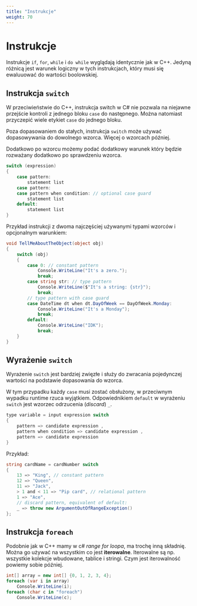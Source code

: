 ```yaml
---
title: "Instrukcje"
weight: 70
---
```


# Instrukcje

Instrukcje `if`, `for`, `while` i `do while` wyglądają identycznie jak w C++. Jedyną różnicą jest warunek logiczny w tych instrukcjach, który musi się ewaluuować do wartości boolowskiej.

## Instrukcja `switch`

W przeciwieństwie do C++, instrukcja switch w C# nie pozwala na niejawne przejście kontroli z jednego bloku `case` do następnego. Można natomiast przyczepić wiele etykiet `case` do jednego bloku.

Poza dopasowaniem do stałych, instrukcja `switch` może używać dopasowywania do dowolnego wzorca. Więcej o wzorcach później.

Dodatkowo po wzorcu możemy podać dodatkowy warunek który będzie rozważany dodatkowo po sprawdzeniu wzorca.

```csharp
switch (expression)
{
    case pattern:
        statement list
    case pattern:
    case pattern when condition: // optional case guard
        statement list
    default:
        statement list
}
```

Przykład instrukcji z dwoma najczęściej używanymi typami wzorców i opcjonalnym warunkiem:

```csharp
void TellMeAboutTheObject(object obj)
{
    switch (obj)
    {
        case 0: // constant pattern
            Console.WriteLine("It's a zero.");
            break;
        case string str: // type pattern
            Console.WriteLine($"It's a string: {str}");
            break;
        // type pattern with case guard
        case DateTime dt when dt.DayOfWeek == DayOfWeek.Monday:
            Console.WriteLine("It's a Monday");
            break;
        default:
            Console.WriteLine("IDK");
            break;
    }
}
```

## Wyrażenie `switch`

Wyrażenie `switch` jest bardziej zwięzłe i służy do zwracania pojedynczej wartości na podstawie dopasowania do wzorca.

W tym przypadku każdy `case` musi zostać obsłużony, w przeciwnym wypadku runtime rzuca wyjątkiem. Odpowiednikiem `default` w wyrażeniu `switch` jest wzorzec odrzucenia (*discard*) `_`.

```csharp
type variable = input expression switch
{
    pattern => candidate expression ,
    pattern when condition => candidate expression ,
    pattern => candidate expression
}
```

Przykład:

```csharp
string cardName = cardNumber switch
{
    13 => "King", // constant pattern
    12 => "Queen",
    11 => "Jack",
    > 1 and < 11 => "Pip card", // relational pattern
    1 => "Ace",
    // discard pattern, equivalent of default:
    _ => throw new ArgumentOutOfRangeException()
};
```

## Instrukcja `foreach`

Podobnie jak w C++ mamy w c# *range for loopa*, ma trochę inną składnię. Można go używać na wszystkim co jest **iterowalne**. Iterowalne są np. wszystkie kolekcje wbudowane, tablice i stringi. Czym jest iterowalność powiemy sobie później.

```csharp
int[] array = new int[] {0, 1, 2, 3, 4};
foreach (var i in array)
    Console.WriteLine(i);
foreach (char c in "foreach")
    Console.WriteLine(c);
```
